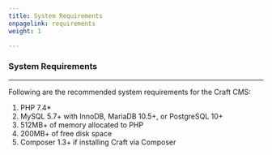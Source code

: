```yaml
---
title: System Requirements
onpagelink: requirements
weight: 1

---
```


### System Requirements
-------------------

Following are the recommended system requirements for the Craft CMS:

1. PHP 7.4\*
2. MySQL 5.7+ with InnoDB, MariaDB 10.5+, or PostgreSQL 10+
3. 512MB+ of memory allocated to PHP
4. 200MB+ of free disk space
5. Composer 1.3+ if installing Craft via Composer
 
